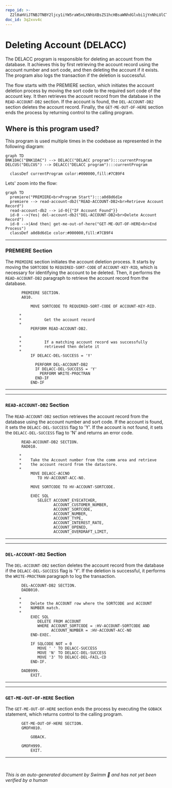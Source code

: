 ```yaml
---
repo_id: >-
  Z2l0aHViJTNBJTNBY2ljcy1iYW5raW5nLXNhbXBsZS1hcHBsaWNhdGlvbi1jYnNhLUlCTS1EZW1vJTNBJTNBU3dpbW0tRGVtbw==
doc_id: 3q2xvv4c
---
```

# Deleting Account (DELACC)

The DELACC program is responsible for deleting an account from the database. It achieves this by first retrieving the account record using the account number and sort code, and then deleting the account if it exists. The program also logs the transaction if the deletion is successful.

The flow starts with the PREMIERE section, which initiates the account deletion process by moving the sort code to the required sort code of the account key. It then retrieves the account record from the database in the <SwmToken path="src/base/cobol_src/DELACC.cbl" pos="212:3:7" line-data="           PERFORM READ-ACCOUNT-DB2.">`READ-ACCOUNT-DB2`</SwmToken> section. If the account is found, the <SwmToken path="src/base/cobol_src/DELACC.cbl" pos="220:3:7" line-data="             PERFORM DEL-ACCOUNT-DB2">`DEL-ACCOUNT-DB2`</SwmToken> section deletes the account record. Finally, the <SwmToken path="src/base/cobol_src/DELACC.cbl" pos="625:1:9" line-data="       GET-ME-OUT-OF-HERE SECTION.">`GET-ME-OUT-OF-HERE`</SwmToken> section ends the process by returning control to the calling program.

## Where is this program used?

This program is used multiple times in the codebase as represented in the following diagram:

```mermaid
graph TD
BNK1DAC("BNK1DAC") --> DELACC("DELACC program"):::currentProgram
DELCUS("DELCUS") --> DELACC("DELACC program"):::currentProgram

  classDef currentProgram color:#000000,fill:#7CB9F4
```

Lets' zoom into the flow:

```mermaid
graph TD
  premiere("PREMIERE<br>Program Start"):::a0d8d6d1e
  premiere --> read-account-db2("READ-ACCOUNT-DB2<br>Retrieve Account Record")
  read-account-db2 --> id-0{{"IF Account Found"}}
  id-0 -->|Yes| del-account-db2("DEL-ACCOUNT-DB2<br>Delete Account Record")
  id-0 -->|And then| get-me-out-of-here("GET-ME-OUT-OF-HERE<br>End Process")
  classDef a0d8d6d1e color:#000000,fill:#7CB9F4
```

<SwmSnippet path="/src/base/cobol_src/DELACC.cbl" line="204">

---

### PREMIERE Section

The <SwmToken path="src/base/cobol_src/DELACC.cbl" pos="204:1:1" line-data="       PREMIERE SECTION.">`PREMIERE`</SwmToken> section initiates the account deletion process. It starts by moving the <SwmToken path="src/base/cobol_src/DELACC.cbl" pos="207:3:3" line-data="           MOVE SORTCODE TO REQUIRED-SORT-CODE OF ACCOUNT-KEY-RID.">`SORTCODE`</SwmToken> to <SwmToken path="src/base/cobol_src/DELACC.cbl" pos="207:7:11" line-data="           MOVE SORTCODE TO REQUIRED-SORT-CODE OF ACCOUNT-KEY-RID.">`REQUIRED-SORT-CODE`</SwmToken> of <SwmToken path="src/base/cobol_src/DELACC.cbl" pos="207:15:19" line-data="           MOVE SORTCODE TO REQUIRED-SORT-CODE OF ACCOUNT-KEY-RID.">`ACCOUNT-KEY-RID`</SwmToken>, which is necessary for identifying the account to be deleted. Then, it performs the <SwmToken path="src/base/cobol_src/DELACC.cbl" pos="212:3:7" line-data="           PERFORM READ-ACCOUNT-DB2.">`READ-ACCOUNT-DB2`</SwmToken> paragraph to retrieve the account record from the database.

```cobol
       PREMIERE SECTION.
       A010.

           MOVE SORTCODE TO REQUIRED-SORT-CODE OF ACCOUNT-KEY-RID.

      *
      *          Get the account record
      *
           PERFORM READ-ACCOUNT-DB2.

      *
      *          If a matching account record was successfully
      *          retrieved then delete it
      *
           IF DELACC-DEL-SUCCESS = 'Y'

             PERFORM DEL-ACCOUNT-DB2
             IF DELACC-DEL-SUCCESS = 'Y'
               PERFORM WRITE-PROCTRAN
             END-IF
           END-IF
```

---

</SwmSnippet>

<SwmSnippet path="/src/base/cobol_src/DELACC.cbl" line="236">

---

### <SwmToken path="src/base/cobol_src/DELACC.cbl" pos="236:1:5" line-data="       READ-ACCOUNT-DB2 SECTION.">`READ-ACCOUNT-DB2`</SwmToken> Section

The <SwmToken path="src/base/cobol_src/DELACC.cbl" pos="236:1:5" line-data="       READ-ACCOUNT-DB2 SECTION.">`READ-ACCOUNT-DB2`</SwmToken> section retrieves the account record from the database using the account number and sort code. If the account is found, it sets the <SwmToken path="src/base/cobol_src/DELACC.cbl" pos="218:3:7" line-data="           IF DELACC-DEL-SUCCESS = &#39;Y&#39;">`DELACC-DEL-SUCCESS`</SwmToken> flag to 'Y'. If the account is not found, it sets the <SwmToken path="src/base/cobol_src/DELACC.cbl" pos="218:3:7" line-data="           IF DELACC-DEL-SUCCESS = &#39;Y&#39;">`DELACC-DEL-SUCCESS`</SwmToken> flag to 'N' and returns an error code.

```cobol
       READ-ACCOUNT-DB2 SECTION.
       RAD010.

      *
      *    Take the Account number from the comm area and retrieve
      *    the account record from the datastore.
      *
           MOVE DELACC-ACCNO
              TO HV-ACCOUNT-ACC-NO.

           MOVE SORTCODE TO HV-ACCOUNT-SORTCODE.

           EXEC SQL
              SELECT ACCOUNT_EYECATCHER,
                     ACCOUNT_CUSTOMER_NUMBER,
                     ACCOUNT_SORTCODE,
                     ACCOUNT_NUMBER,
                     ACCOUNT_TYPE,
                     ACCOUNT_INTEREST_RATE,
                     ACCOUNT_OPENED,
                     ACCOUNT_OVERDRAFT_LIMIT,
```

---

</SwmSnippet>

<SwmSnippet path="/src/base/cobol_src/DELACC.cbl" line="431">

---

### <SwmToken path="src/base/cobol_src/DELACC.cbl" pos="431:1:5" line-data="       DEL-ACCOUNT-DB2 SECTION.">`DEL-ACCOUNT-DB2`</SwmToken> Section

The <SwmToken path="src/base/cobol_src/DELACC.cbl" pos="431:1:5" line-data="       DEL-ACCOUNT-DB2 SECTION.">`DEL-ACCOUNT-DB2`</SwmToken> section deletes the account record from the database if the <SwmToken path="src/base/cobol_src/DELACC.cbl" pos="446:9:13" line-data="              MOVE &#39;N&#39; TO DELACC-DEL-SUCCESS">`DELACC-DEL-SUCCESS`</SwmToken> flag is 'Y'. If the deletion is successful, it performs the <SwmToken path="src/base/cobol_src/DELACC.cbl" pos="222:3:5" line-data="               PERFORM WRITE-PROCTRAN">`WRITE-PROCTRAN`</SwmToken> paragraph to log the transaction.

```cobol
       DEL-ACCOUNT-DB2 SECTION.
       DADB010.

      *
      *    Delete the ACCOUNT row where the SORTCODE and ACCOUNT
      *    NUMBER match.
      *
           EXEC SQL
              DELETE FROM ACCOUNT
              WHERE ACCOUNT_SORTCODE = :HV-ACCOUNT-SORTCODE AND
                    ACCOUNT_NUMBER = :HV-ACCOUNT-ACC-NO
           END-EXEC.

           IF SQLCODE NOT = 0
              MOVE ' ' TO DELACC-SUCCESS
              MOVE 'N' TO DELACC-DEL-SUCCESS
              MOVE '3' TO DELACC-DEL-FAIL-CD
           END-IF.

       DADB999.
           EXIT.
```

---

</SwmSnippet>

<SwmSnippet path="/src/base/cobol_src/DELACC.cbl" line="625">

---

### <SwmToken path="src/base/cobol_src/DELACC.cbl" pos="625:1:9" line-data="       GET-ME-OUT-OF-HERE SECTION.">`GET-ME-OUT-OF-HERE`</SwmToken> Section

The <SwmToken path="src/base/cobol_src/DELACC.cbl" pos="625:1:9" line-data="       GET-ME-OUT-OF-HERE SECTION.">`GET-ME-OUT-OF-HERE`</SwmToken> section ends the process by executing the <SwmToken path="src/base/cobol_src/DELACC.cbl" pos="628:1:1" line-data="           GOBACK.">`GOBACK`</SwmToken> statement, which returns control to the calling program.

```cobol
       GET-ME-OUT-OF-HERE SECTION.
       GMOFH010.

           GOBACK.

       GMOFH999.
           EXIT.
```

---

</SwmSnippet>

&nbsp;

*This is an auto-generated document by Swimm 🌊 and has not yet been verified by a human*

<SwmMeta version="3.0.0" repo-id="Z2l0aHViJTNBJTNBY2ljcy1iYW5raW5nLXNhbXBsZS1hcHBsaWNhdGlvbi1jYnNhLUlCTS1EZW1vJTNBJTNBU3dpbW0tRGVtbw==" repo-name="cics-banking-sample-application-cbsa-IBM-Demo"></SwmMeta>
